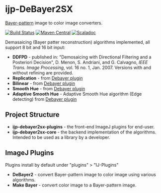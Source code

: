 # ijp-DeBayer2SX
[Bayer-pattern][bayer-filter] image to color image converters.

[![Build Status](https://travis-ci.org/ij-plugins/ijp-DeBayer2SX.svg?branch=master)](https://travis-ci.org/ij-plugins/ijp-DeBayer2SX) [![Maven Central](https://maven-badges.herokuapp.com/maven-central/net.sf.ij-plugins/ijp-DeBayer2SX_2.12/badge.svg)](https://maven-badges.herokuapp.com/maven-central/net.sf.ij-plugins/ijp-DeBayer2SX_2.12)
                                                                                                                                       [![Scaladoc](http://javadoc-badge.appspot.com/net.sf.ij-plugins/ijp-DeBayer2SX_2.12.svg?label=scaladoc)](http://javadoc-badge.appspot.com/net.sf.ij-plugins/ijp-DeBayer2SX_2.12)


Demasaicing (Bayer patter reconstruction) algorithms implemented, all support 8 bit and 16 bit input:

* __DDFPD__ - published in: "Demosaicing with Directional Filtering and a Posteriori Decision", D. Menon, S. Andriani, and G. Calvagno, _IEEE Trans. Image Processing_, vol. 16 no. 1, Jan. 2007. Versions with and without refining are provided.
* __Replication__ - from [Debayer plugin][debayer]
* __Bilinear__ - from [Debayer plugin][debayer]
* __Smooth Hue__ - from [Debayer plugin][debayer]
* __Adaptive Smooth Hue__ - Adaptive Smooth Hue algorithm (Edge detecting) from [Debayer plugin][debayer]

## Project Structure
* __ijp-debayer2sx-plugins__ - the front-end ImageJ plugins for end-user.
* __ijp-debayer2sx-core__ - the backend implementation of the algorithms. Intended to be used as a library by a developer.

## ImageJ Plugins
Plugins install by default under "plugins" > "IJ-Plugins"
* __DeBayer2__ - convert Bayer-pattern image to color image using various algorithms.
* __Make Bayer__ - convert color image to a Bayer-pattern image.

[bayer-filter]: https://en.wikipedia.org/wiki/Bayer_filter
[debayer]: http://umanitoba.ca/faculties/science/astronomy/jwest/plugins.html
